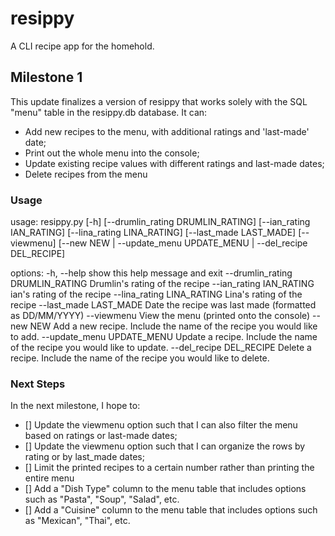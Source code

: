 # resippy
A CLI recipe app for the homehold.

## Milestone 1

This update finalizes a version of resippy that works solely with the SQL "menu" table in the resippy.db database. It can:
- Add new recipes to the menu, with additional ratings and 'last-made' date;
- Print out the whole menu into the console;
- Update existing recipe values with different ratings and last-made dates;
- Delete recipes from the menu

### Usage

usage: resippy.py [-h] [--drumlin_rating DRUMLIN_RATING] [--ian_rating IAN_RATING] [--lina_rating LINA_RATING]
[--last_made LAST_MADE] [--viewmenu]
[--new NEW | --update_menu UPDATE_MENU | --del_recipe DEL_RECIPE]

options:
-h, --help
show this help message and exit
--drumlin_rating DRUMLIN_RATING
Drumlin's rating of the recipe
--ian_rating IAN_RATING
ian's rating of the recipe
--lina_rating LINA_RATING
Lina's rating of the recipe
--last_made LAST_MADE
Date the recipe was last made (formatted as DD/MM/YYYY)
--viewmenu
View the menu (printed onto the console)
--new NEW
Add a new recipe. Include the name of the recipe you would like to add.
--update_menu UPDATE_MENU
Update a recipe. Include the name of the recipe you would like to update.
--del_recipe DEL_RECIPE
Delete a recipe. Include the name of the recipe you would like to delete.

### Next Steps

In the next milestone, I hope to:

- [] Update the viewmenu option such that I can also filter the menu based on ratings or last-made dates;
- [] Update the viewmenu option such that I can organize the rows by rating or by last_made dates;
- [] Limit the printed recipes to a certain number rather than printing the entire menu
- [] Add a "Dish Type" column to the menu table that includes options such as "Pasta", "Soup", "Salad", etc.
- [] Add a "Cuisine" column to the menu table that includes options such as "Mexican", "Thai", etc.